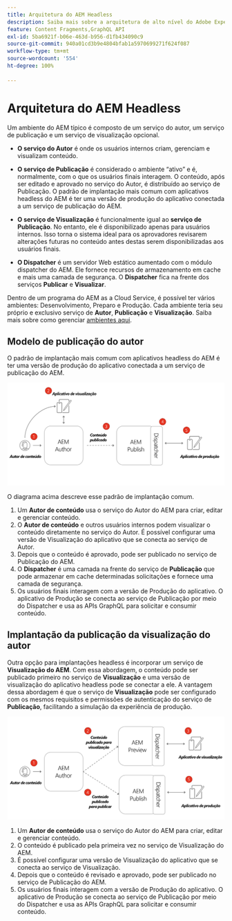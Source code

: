 ```yaml
---
title: Arquitetura do AEM Headless
description: Saiba mais sobre a arquitetura de alto nível do Adobe Experience Manager e sua relação com uma implantação headless. Entenda a função dos serviços de Autor, Visualização e Publicação do AEM e o padrão de implantação recomendado para aplicativos headless.
feature: Content Fragments,GraphQL API
exl-id: 5ba6921f-b06e-463d-b956-d1fb434090c9
source-git-commit: 940a01cd3b9e4804bfab1a5970699271f624f087
workflow-type: tm+mt
source-wordcount: '554'
ht-degree: 100%

---
```


# Arquitetura do AEM Headless

Um ambiente do AEM típico é composto de um serviço do autor, um serviço de publicação e um serviço de visualização opcional.

* **O serviço do Autor** é onde os usuários internos criam, gerenciam e visualizam conteúdo.

* **O serviço de Publicação** é considerado o ambiente “ativo” e é, normalmente, com o que os usuários finais interagem. O conteúdo, após ser editado e aprovado no serviço do Autor, é distribuído ao serviço de Publicação. O padrão de implantação mais comum com aplicativos headless do AEM é ter uma versão de produção do aplicativo conectada a um serviço de publicação do AEM.

* **O serviço de Visualização** é funcionalmente igual ao **serviço de Publicação**. No entanto, ele é disponibilizado apenas para usuários internos. Isso torna o sistema ideal para os aprovadores revisarem alterações futuras no conteúdo antes destas serem disponibilizadas aos usuários finais.

* **O Dispatcher** é um servidor Web estático aumentado com o módulo dispatcher do AEM. Ele fornece recursos de armazenamento em cache e mais uma camada de segurança. O **Dispatcher** fica na frente dos serviços **Publicar** e **Visualizar**.

Dentro de um programa do AEM as a Cloud Service, é possível ter vários ambientes: Desenvolvimento, Preparo e Produção. Cada ambiente teria seu próprio e exclusivo serviço de **Autor**, **Publicação** e **Visualização**. Saiba mais sobre como gerenciar [ambientes aqui](/help/implementing/cloud-manager/manage-environments.md).

## Modelo de publicação do autor

O padrão de implantação mais comum com aplicativos headless do AEM é ter uma versão de produção do aplicativo conectada a um serviço de publicação do AEM.

![Arquitetura de publicação do autor](assets/autho-publish-architecture-diagram.png)

O diagrama acima descreve esse padrão de implantação comum.

1. Um **Autor de conteúdo** usa o serviço do Autor do AEM para criar, editar e gerenciar conteúdo.
1. O **Autor de conteúdo** e outros usuários internos podem visualizar o conteúdo diretamente no serviço do Autor. É possível configurar uma versão de Visualização do aplicativo que se conecta ao serviço de Autor.
1. Depois que o conteúdo é aprovado, pode ser publicado no serviço de Publicação do AEM.
1. O **Dispatcher** é uma camada na frente do serviço de **Publicação** que pode armazenar em cache determinadas solicitações e fornece uma camada de segurança.
1. Os usuários finais interagem com a versão de Produção do aplicativo. O aplicativo de Produção se conecta ao serviço de Publicação por meio do Dispatcher e usa as APIs GraphQL para solicitar e consumir conteúdo.

## Implantação da publicação da visualização do autor

Outra opção para implantações headless é incorporar um serviço de **Visualização do AEM**. Com essa abordagem, o conteúdo pode ser publicado primeiro no serviço de **Visualização** e uma versão de visualização do aplicativo headless pode se conectar a ele. A vantagem dessa abordagem é que o serviço de **Visualização** pode ser configurado com os mesmos requisitos e permissões de autenticação do serviço de **Publicação**, facilitando a simulação da experiência de produção.

![Arquitetura de visualização e publicação do autor](assets/author-preview-publish-architecture-diagram.png)

1. Um **Autor de conteúdo** usa o serviço do Autor do AEM para criar, editar e gerenciar conteúdo.
1. O conteúdo é publicado pela primeira vez no serviço de Visualização do AEM.
1. É possível configurar uma versão de Visualização do aplicativo que se conecta ao serviço de Visualização.
1. Depois que o conteúdo é revisado e aprovado, pode ser publicado no serviço de Publicação do AEM.
1. Os usuários finais interagem com a versão de Produção do aplicativo. O aplicativo de Produção se conecta ao serviço de Publicação por meio do Dispatcher e usa as APIs GraphQL para solicitar e consumir conteúdo.
